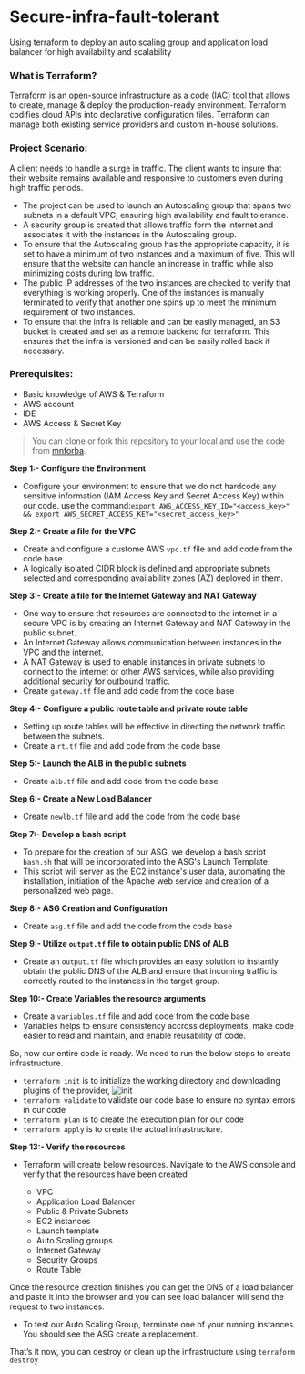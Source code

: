 # Secure-infra-fault-tolerant
Using terraform to deploy an auto scaling group and application load balancer for high availability and scalability

### What is Terraform?

Terraform is an open-source infrastructure as a code (IAC) tool that allows to create, manage & deploy the production-ready environment. Terraform codifies cloud APIs into declarative configuration files. Terraform can manage both existing service providers and custom in-house solutions.

### Project Scenario:
A client needs to handle a surge in traffic. The client wants to insure that their website remains available and responsive to customers even during high traffic periods.
* The project can be used to launch an Autoscaling group that spans two subnets in a default VPC, ensuring high availability and fault tolerance. 
* A security group is created that allows traffic form the internet and associates it with the instances in the Autoscaling group.
* To ensure that the Autoscaling group has the appropriate capacity, it is set to have a minimum of two instances and a maximum of five. This will ensure that the website can handle an increase in traffic while also minimizing costs during low traffic.
* The public IP addresses of the two instances are checked to verify that everything is working properly. One of the instances is manually terminated to verify that another one spins up to meet the minimum requirement of two instances.
* To ensure that the infra is reliable and can be easily managed, an S3 bucket is created and set as a remote backend for terraform. This ensures that the infra is versioned and can be easily rolled back if necessary.


### Prerequisites:

* Basic knowledge of AWS & Terraform
* AWS account
* IDE
* AWS Access & Secret Key

> You can clone or fork this repository to your local and use the code from [mnforba](https://github.com/mnforba/Secure-infra-fault-tolerant). 

**Step 1:- Configure the Environment**
- Configure your environment to ensure that we do not hardcode any sensitive information (IAM Access Key and Secret Access Key) within our code.
  use the command:`export AWS_ACCESS_KEY_ID="<access_key>" && export AWS_SECRET_ACCESS_KEY="<secret_access_key>"`

**Step 2:- Create a file for the VPC**

* Create and configure a custome AWS `vpc.tf` file and add code from the code base.
* A logically isolated CIDR block is defined and appropriate subnets selected and corresponding availability zones (AZ) deployed in them.

**Step 3:- Create a file for the Internet Gateway and NAT Gateway**

* One way to ensure that resources are connected to the internet in a secure VPC is by creating an Internet Gateway and NAT Gateway in the public subnet.
* An Internet Gateway allows communication between instances in the VPC and the internet. 
* A NAT Gateway is used to enable instances in private subnets to connect to the internet or other AWS services, while also providing additional security for outbound traffic.
* Create `gateway.tf` file and add code from the code base
  
**Step 4:- Configure a public route table and private route table**

* Setting  up route tables will be effective in directing the network traffic between the subnets.
* Create a `rt.tf` file and add code from the code base

**Step 5:- Launch the ALB in the public subnets**

* Create `alb.tf` file and add code from the code base

**Step 6:- Create a New Load Balancer**

* Create `newlb.tf` file and add the code from the code base

**Step 7:- Develop a bash script**

* To prepare for the creation of our ASG, we develop a bash script `bash.sh` that will be incorporated into the ASG's Launch Template. 
* This script will server as the EC2 instance's user data, automating the installation, initiation of the Apache web service and creation of a personalized web page.

**Step 8:- ASG Creation and Configuration**

* Create `asg.tf` file and add the code from the code base

**Step 9:- Utilize `output.tf` file to obtain public DNS of ALB**

* Create an `output.tf` file which provides an easy solution to instantly obtain the public DNS of the ALB and ensure that incoming traffic is correctly routed to the instances in the target group.

**Step 10:- Create Variables the resource arguments**

* Create a `variables.tf` file and add code from the code base
* Variables helps to ensure consistency accross deployments, make code easier to read and maintain, and enable reusability of code.


So, now our entire code is ready. We need to run the below steps to create infrastructure.


* `terraform init` is to initialize the working directory and downloading plugins of the provider,
![init](https://github.com/mnforba/Secure-infra-fault-tolerant/assets/88167119/0ca95467-3afd-4e21-9578-ac8b93018642)
* `terraform validate` to validate our code base to ensure no syntax errors in our code
* `terraform plan` is to create the execution plan for our code
* `terraform apply` is to create the actual infrastructure.

**Step 13:- Verify the resources**

* Terraform will create below resources. Navigate to the AWS console and verify that the resources have been created

  * VPC
  * Application Load Balancer
  * Public & Private Subnets
  * EC2 instances
  * Launch template
  * Auto Scaling groups
  * Internet Gateway
  * Security Groups 
  * Route Table

Once the resource creation finishes you can get the DNS of a load balancer and paste it into the browser and you can see load balancer will send the request to two instances.
* To test our Auto Scaling Group, terminate one of your running instances. You should see the ASG create a replacement.

That’s it now, you can destroy or clean up the infrastructure using `terraform destroy`
